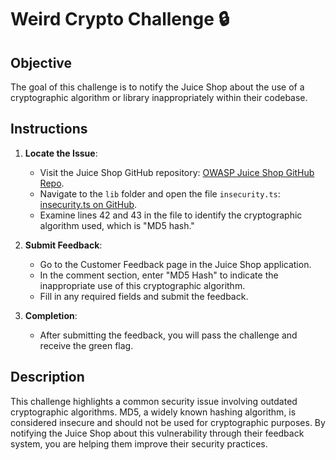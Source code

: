 # Weird Crypto Challenge 🔒

## Objective

The goal of this challenge is to notify the Juice Shop about the use of a cryptographic algorithm or library inappropriately within their codebase.

## Instructions

1. **Locate the Issue**:

   - Visit the Juice Shop GitHub repository: [OWASP Juice Shop GitHub Repo](https://github.com/juice-shop/juice-shop).
   - Navigate to the `lib` folder and open the file `insecurity.ts`: [insecurity.ts on GitHub](https://github.com/juice-shop/juice-shop/blob/master/lib/insecurity.ts).
   - Examine lines 42 and 43 in the file to identify the cryptographic algorithm used, which is "MD5 hash."

2. **Submit Feedback**:

   - Go to the Customer Feedback page in the Juice Shop application.
   - In the comment section, enter "MD5 Hash" to indicate the inappropriate use of this cryptographic algorithm.
   - Fill in any required fields and submit the feedback.

3. **Completion**:
   - After submitting the feedback, you will pass the challenge and receive the green flag.

## Description

This challenge highlights a common security issue involving outdated cryptographic algorithms. MD5, a widely known hashing algorithm, is considered insecure and should not be used for cryptographic purposes. By notifying the Juice Shop about this vulnerability through their feedback system, you are helping them improve their security practices.

